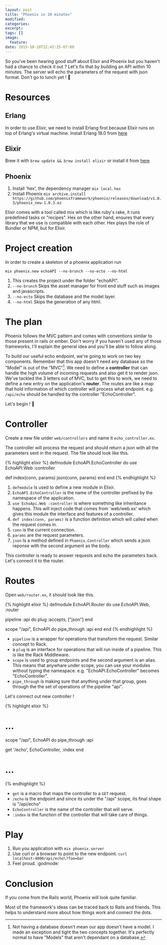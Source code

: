 ```yaml
---
layout: post
title: "Phoenix in 10 minutes"
modified:
categories:
excerpt:
tags: []
image:
  feature:
date: 2015-10-10T22:43:25-07:00
---
```


So you've been hearing good stuff about Elixir and Phoenix but you
haven't had a chance to check it out ? Let's fix that by building an API
within 10 minutes. The server will echo the parameters of the request
with json format. Don't go to lunch yet ! :open_hands:

# Resources

## Erlang

In order to use Elixir, we need to install Erlang first because Elixir
runs on top of Erlang's virtual machine. Install Erlang 18.0 from
[here](https://www.erlang-solutions.com/downloads/download-erlang-otp)

## Elixir

Brew it with `brew update && brew install elixir` or install it from [here](http://elixir-lang.org/install.html#distributions)

## Phoenix

1. Install 'hex', the dependency manager `mix local.hex`
2. Install Phoenix `mix archive.install
https://github.com/phoenixframework/phoenix/releases/download/v1.0.3/phoenix_new-1.0.3.ez`

Elixir comes with a tool called mix which is like ruby's rake, it runs
predefined tasks or "recipes".  Hex on the other hand, ensures that
every library that we use is compatible with each other. Hex plays the
role of Bundler or NPM, but for Elixir.

# Project creation

In order to create a skeleton of a phoenix application run

`mix phoenix.new echoAPI --no-brunch --no-ecto --no-html`

1. This creates the project under the folder "echoAPI".
2. `--no-brunch` Skips the asset manager for front end stuff such as images
and javascripts.
3. `--no-ecto` Skips the database and the model layer.
4. `--no-html` Skips the generation of any html.

# The plan

Phoenix follows the MVC pattern and comes with conventions
similar to those present in rails or ember. Don't worry if you haven't
used any of those frameworks, I'll explain the general idea and you'll
be able to follow along.

To build our useful echo endpoint, we're going to work on two key components.
Remember that this app doesn't need any database so the "Model" is out
of the "MVC"[^1]. We need to define a **controller** that can handle the high
volume of incoming requests and also get it to render json.
We've tackled the 3 letters out of MVC, but to get this to work, we need
to define a new entry on the application's **router**. The routes are
like a map that hold information of which controller will process what
endpoint. e.g. `/api/echo` should be handled by the controller
"EchoController".

Let's begin ! :muscle:

# Controller

Create a new file under `web/controllers` and name it
`echo_controller.ex`.

The controller will process the request and should return a json with
all the parameters sent in the request. The file should look like this.

{% highlight elixir %}
defmodule EchoAPI.EchoController do
  use EchoAPI.Web :controller

  def index(conn, params)
    json(conn, params)
  end
end
{% endhighlight %}

1. `defmodule` Is used to define a new module in Elixir.
2. `EchoAPI.EchoController` is the name of the controller prefixed by
   the namespace of the application.
3. `use EchoApi.Web :controller` is where something like inheritance
   happens. This will inject code that comes from `web/web.ex' which
  gives this module the interface and features of a controller.
4. `def index(conn, params)` is a function definition which will called
   when the request comes in.
5. `conn` is the current connection.
6. `params` are the request parameters.
7. `json` Is a method defined in `Phoenix.Controller` which sends a json
   reponse with the second argument as the body.

This controller is ready to answer requests and echo the parameters
back. Let's connect it to the router.

# Routes

Open `web/router.ex`, it should look like this.

{% highlight elixir %}
defmodule EchoAPI.Router do
  use EchoAPI.Web, :router

  pipeline :api do
    plug :accepts, ["json"]
  end

  scope "/api", EchoAPI do
    pipe_through :api
  end
end
{% endhighlight %}

- `pipeline` is a wrapper for operations that transform the request.
Similar concept to Rack.
- a `plug` is an interface for operations that will run inside of a
  pipeline. This is like the Rack Middleware.
- `scope` is used to group endpoints and the second argument is an
  alias. This means that anywhare under scope, you can use your modules
without typing the namespace. e.g. "EchoAPI.EchoController" becomes
"EchoController".
- `pipe_through` is making sure that anything under that group, goes
  through the the set of operations of the pipeline "api".

Let's connect out new controller !

{% highlight elixir %}
# ...
scope "/api", EchoAPI do
  pipe_through :api

  get '/echo', EchoController, :index
end
# ...
{% endhighlight %}

- `get` is a macro that maps the controller to a `GET` request.
- `/echo` is the endpoint and since its under the "/api" scope, its
  final shape is "/api/echo"
- `EchoController` is the name of the controller that will serve.
- `:index` is the function of the controller that will take care of
  things.

# Play

1. Run you application with `mix phoenix.server`
2. Use curl or a browser to point to the new endpoint. `curl
   localhost:4000/api/echo\?foo=bar`
3. Feel proud. :godmode:

# Conclusion

If you come from the Rails world, Phoenix will look quite familiar.


Most of the framework's ideas can be traced back to Rails and friends.
This helps to understand more about how things work and connect the
dots.

[^1]: Not having a database doesn't mean our app doesn't have a model.  I made an exception and tight the two concepts together. It's perfectly normal to have "Models" that aren't dependant on a database.
